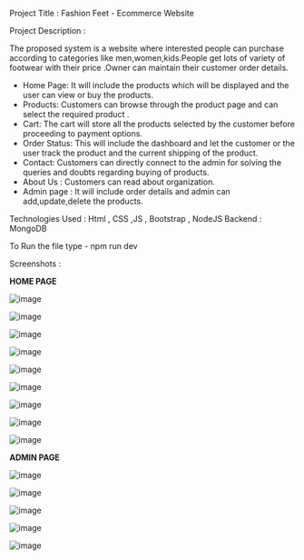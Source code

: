 Project Title : Fashion Feet - Ecommerce Website

Project Description :

The proposed system is a website where interested people can purchase
according to categories like men,women,kids.People get lots of variety of
footwear with their price .Owner can maintain their customer order details.
* Home Page: It will include the products which will be displayed and
the user can view or buy the products.
* Products: Customers can browse through the product page and can
select the required product .
* Cart: The cart will store all the products selected by the customer
before proceeding to payment options.
* Order Status: This will include the dashboard and let the customer or
the user track the product and the current shipping of the product.
* Contact: Customers can directly connect to the admin for solving the
queries and doubts regarding buying of products.
* About Us : Customers can read about organization.
* Admin page : It will include order details and admin can
add,update,delete the products.

Technologies Used : Html , CSS ,JS , Bootstrap , NodeJS 
Backend : MongoDB 

To Run the file type -  npm run dev 

Screenshots : 

**HOME PAGE**

![image](https://github.com/saraswatibalotiya/FashionFeet/assets/54326277/c36eab17-bb20-4291-b49a-1e36936976f6)

![image](https://github.com/saraswatibalotiya/FashionFeet/assets/54326277/b3c9ca6f-af2e-4ff6-aac8-f2828d170fc6)

![image](https://github.com/saraswatibalotiya/FashionFeet/assets/54326277/0572f812-3834-425c-9525-4fbd5ebd26ff)

![image](https://github.com/saraswatibalotiya/FashionFeet/assets/54326277/827cb7d8-d304-4033-8fd5-661e7807a091)

![image](https://github.com/saraswatibalotiya/FashionFeet/assets/54326277/a44b8b53-05ef-4c1d-9a42-b8de2cfbfc4f)

![image](https://github.com/saraswatibalotiya/FashionFeet/assets/54326277/0644de7e-2d34-4cde-9437-c9e0fdcd9d48)

![image](https://github.com/saraswatibalotiya/FashionFeet/assets/54326277/b936113b-404e-4b4d-9af4-68c5a28910f5)

![image](https://github.com/saraswatibalotiya/FashionFeet/assets/54326277/0f9b2f4d-02ac-4f17-8d3e-a50760e5932e)

![image](https://github.com/saraswatibalotiya/FashionFeet/assets/54326277/64b9a5c7-e149-4e78-b952-7b3ae457aa64)

**ADMIN PAGE**

![image](https://github.com/saraswatibalotiya/FashionFeet/assets/54326277/d108f491-5908-44ad-83e2-9a77d279edc8)

![image](https://github.com/saraswatibalotiya/FashionFeet/assets/54326277/549e6827-d5aa-4dfe-b516-e0eb9a328385)

![image](https://github.com/saraswatibalotiya/FashionFeet/assets/54326277/818b0eb0-93f5-43a8-9494-89810ffa4a3a)

![image](https://github.com/saraswatibalotiya/FashionFeet/assets/54326277/dbb4b68a-5c6f-4b78-9899-22feb975f6a4)

![image](https://github.com/saraswatibalotiya/FashionFeet/assets/54326277/6115584f-cef0-4b68-911f-0ac1593d034c)


